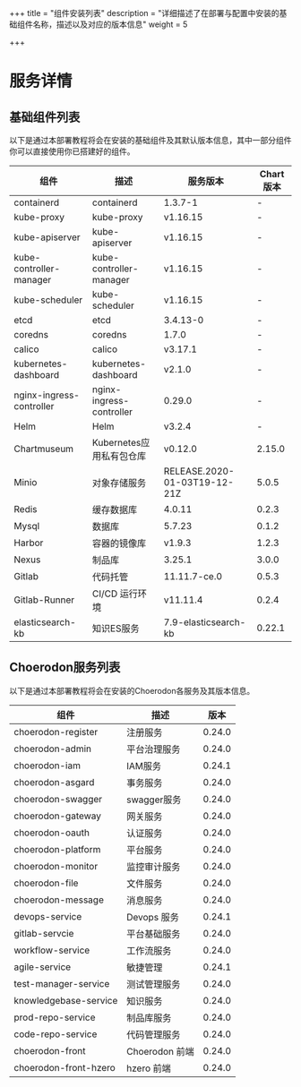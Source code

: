 +++
title = "组件安装列表"
description = "详细描述了在部署与配置中安装的基础组件名称，描述以及对应的版本信息"
weight = 5

+++

# 服务详情

## 基础组件列表

以下是通过本部署教程将会在安装的基础组件及其默认版本信息，其中一部分组件你可以直接使用你已搭建好的组件。

| 组件                      | 描述                      | 服务版本                     | Chart版本 |
| ------------------------ | ------------------------ | ---------------------------- | --------- |
| containerd               | containerd               | 1.3.7-1                      | -         |
| kube-proxy               | kube-proxy               | v1.16.15                      | -         |
| kube-apiserver           | kube-apiserver           | v1.16.15                      | -         |
| kube-controller-manager  | kube-controller-manager  | v1.16.15                      | -         |
| kube-scheduler           | kube-scheduler           | v1.16.15                      | -         |
| etcd                     | etcd                     | 3.4.13-0                     | -         |
| coredns                  | coredns                  | 1.7.0                        | -         |
| calico                   | calico                   | v3.17.1                      | -         |
| kubernetes-dashboard     | kubernetes-dashboard     | v2.1.0                       | -         |
| nginx-ingress-controller | nginx-ingress-controller | 0.29.0                       | -         |
| Helm                     | Helm                     | v3.2.4                       | -         |
| Chartmuseum              | Kubernetes应用私有包仓库   | v0.12.0                      | 2.15.0    |
| Minio                    | 对象存储服务               | RELEASE.2020-01-03T19-12-21Z | 5.0.5     |
| Redis                    | 缓存数据库                 | 4.0.11                       | 0.2.3     |
| Mysql                    | 数据库                    | 5.7.23                       | 0.1.2     |
| Harbor                   | 容器的镜像库               | v1.9.3                       | 1.2.3     |
| Nexus                    | 制品库                    | 3.25.1                       | 3.0.0     |
| Gitlab                   | 代码托管                  | 11.11.7-ce.0                 | 0.5.3     |
| Gitlab-Runner            | CI/CD 运行环境            | v11.11.4                     | 0.2.4     |
| elasticsearch-kb         | 知识ES服务                | 7.9-elasticsearch-kb         | 0.22.1    |

## Choerodon服务列表

以下是通过本部署教程将会在安装的Choerodon各服务及其版本信息。

| 组件                  | 描述           | 版本   |
| --------------------- | -------------- | ------ |
| choerodon-register    | 注册服务       | 0.24.0 |
| choerodon-admin       | 平台治理服务    | 0.24.0 |
| choerodon-iam         | IAM服务       | 0.24.1 |
| choerodon-asgard      | 事务服务       | 0.24.0 |
| choerodon-swagger     | swagger服务   | 0.24.0 |
| choerodon-gateway     | 网关服务       | 0.24.0 |
| choerodon-oauth       | 认证服务       | 0.24.0 |
| choerodon-platform    | 平台服务       | 0.24.0 |
| choerodon-monitor     | 监控审计服务    | 0.24.0 |
| choerodon-file        | 文件服务       | 0.24.0 |
| choerodon-message     | 消息服务       | 0.24.0 |
| devops-service        | Devops 服务    | 0.24.1 |
| gitlab-servcie        | 平台基础服务    | 0.24.0 |
| workflow-service      | 工作流服务      | 0.24.0 |
| agile-service         | 敏捷管理        | 0.24.1 |
| test-manager-service  | 测试管理服务     | 0.24.0 |
| knowledgebase-service | 知识服务        | 0.24.0 |
| prod-repo-service     | 制品库服务      | 0.24.0 |
| code-repo-service     | 代码管理服务     | 0.24.0 |
| choerodon-front       | Choerodon 前端  | 0.24.0 |
| choerodon-front-hzero | hzero 前端      | 0.24.0 |

